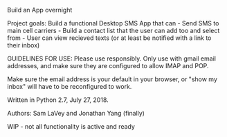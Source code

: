 
Build an App overnight

Project goals:
Build a functional Desktop SMS App that can
    - Send SMS to main cell carriers
    - Build a contact list that the user can add too and select from
    - User can view recieved texts (or at least be notified with a link
      to their inbox)


GUIDELINES FOR USE:
Please use responsibly. Only use with gmail email addresses, and make sure they are configured to allow IMAP and POP.

Make sure the email address is your default in your browser, or "show my inbox" will have to be reconfigured to work.


Written in Python 2.7, July 27, 2018.

Authors: Sam LaVey and Jonathan Yang (finally)

WIP - not all functionality is active and ready
